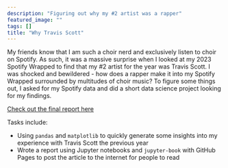 ```yaml
---
description: "Figuring out why my #2 artist was a rapper"
featured_image: ""
tags: []
title: "Why Travis Scott"
---
```


My friends know that I am such a choir nerd and exclusively listen to choir on Spotify. As such, it was a massive surprise when I looked at my 2023 Spotify Wrapped to find that my #2 artist for the year was Travis Scott. I was shocked and bewildered - how does a rapper make it into my Spotify Wrapped surrounded by multitudes of choir music? To figure some things out, I asked for my Spotify data and did a short data science project looking for my findings. 

[Check out the final report here](https://TrevorBushnell.github.io/WhyTravisScott/WhyTravisScott.html)

Tasks include:

* Using `pandas` and `matplotlib` to quickly generate some insights into my experience with Travis Scott the previous year
* Wrote a report using Jupyter notebooks and `jupyter-book` with GitHub Pages to post the article to the internet for people to read